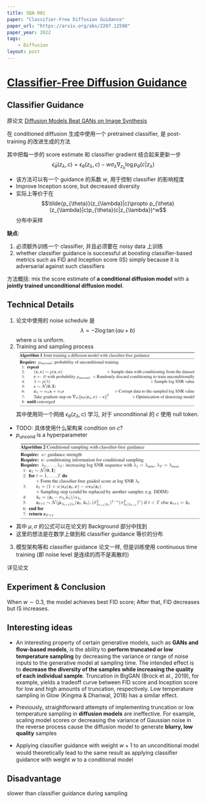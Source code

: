 ```yaml
---
title: SQA-001
paper: "Classifier-Free Diffusion Guidance"
paper_url: "https://arxiv.org/abs/2207.12598" 
paper_year: 2022
tags: 
    - Diffusion
layout: post
---
```



# [Classifier-Free Diffusion Guidance](https://arxiv.org/abs/2207.12598)

## __Classifier Guidance__
原论文 [Diffusion Models Beat GANs on Image Synthesis](https://arxiv.org/pdf/2105.05233)

在 conditioned diffusion 生成中使用一个 pretrained classifier, 是 post-training 的改进生成的方法

其中把每一步的 score estimate 和 classifier gradient 结合起来更新一步
$$\tilde{\epsilon}_{\theta}(z_{\lambda}, c) = \epsilon_{\theta}(z_{\lambda}, c) - w \sigma_{\lambda}\nabla_{z_{\lambda}}\log p_{\theta}(c|z_{\lambda})$$
- 该方法可以有一个 guidance 的系数 $w$, 用于控制 classifier 的影响程度
- Improve Inception score, but decreased diversity 
- 实际上等价于在 
$$\tilde{p_{\theta}}(z_{\lambda}|c)\propto p_{\theta}(z_{\lambda}|c)p_{\theta}(c|z_{\lambda})^w$$
分布中采样

__缺点__: 
1. 必须额外训练一个 classifier, 并且必须要在 noisy data 上训练
2. whether classifier guidance is successful at boosting classifier-based metrics such as FID and Inception score (IS) simply because it is adversarial against such classifiers

方法概括: mix the score estimate of __a conditional diffusion model__ with a __jointly trained unconditional diffusion model__.

## Technical Details
1. 论文中使用的 noise schedule 是
$$\lambda = -2\log\tan(au+b)$$
where $u$ is uniform.
2. Training and sampling process  
![](/papers/SQA-001/Diffusion-classifier-free-guidance-training.png)  
其中使用同一个网络 $\epsilon_{\theta}(z_{\lambda}, c)$ 学习, 对于 unconditional 的 $c$ 使用 null token.  
- TODO: 具体使用什么架构来 condition on $c$?
- $p_{\text{uncond}}$ is a hyperparameter
![](/papers/SQA-001/Diffusion-classifier-free-guidance-sampling.png)
- 其中 $\mu, \sigma$ 的公式可以在论文的 Background 部分中找到
- 这里的想法是在数学上做到和 classifier guidance 等价的分布
3. 模型架构等和 classifier guidance 论文一样, 但是训练使用 continuous time training (即 noise level 是连续的而不是离散的)

详见论文

## Experiment & Conclusion

When $w\sim 0.3$, the model achieves best FID score; After that, FID decreases but IS increases.

## Interesting ideas

- An interesting property of certain generative models, such as __GANs and ﬂow-based models__, is the ability to __perform truncated or low temperature sampling__ by decreasing the variance or range of noise inputs to the generative model at sampling time. The intended effect is to __decrease the diversity of the samples while increasing the quality of each individual sample__. Truncation in BigGAN (Brock et al., 2019), for example, yields a tradeoff curve between FID score and Inception score for low and high amounts of truncation, respectively. Low temperature sampling in Glow (Kingma & Dhariwal, 2018) has a similar effect.
- Previously, straightforward attempts of implementing truncation or low temperature sampling in __diffusion models__ are ineffective. For example, scaling model scores or decreasing the variance of Gaussian noise in the reverse process cause the diffusion model to generate __blurry, low quality__ samples

- Applying classiﬁer guidance with weight $w + 1$ to an unconditional model would theoretically lead to the same result as applying classiﬁer guidance with weight $w$ to a conditional model

## Disadvantage
slower than classifier guidance during sampling